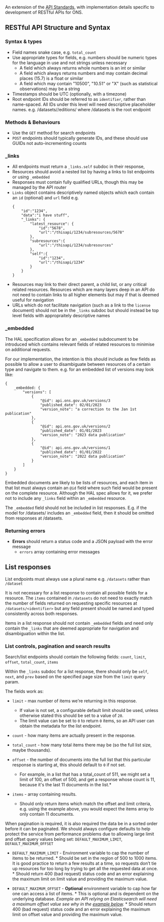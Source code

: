 An extension of the [API Standards](../API_STANDARDS.md), with implementation details specific to development of RESTful APIs for ONS.

## RESTful API Structure and Syntax

### Syntax & types

  * Field names snake case, e.g. `total_count`
  * Use appropriate types for fields, e.g. numbers should be numeric types for the language in use and not strings unless necessary
    * A field which always returns whole  numbers is an int or similar
    * A field which always returns numbers and may contain decimal places (15.7) is a float or similar
    * A field which may contain "10500", "10.51" or "X" (such as statistical observations) may be a string
  * Timestamps should be UTC (optionally, with a timezone)
  * Root endpoint IDs should be referred to as `identifier`, rather than name-spaced. All IDs under this level will need descriptive placeholder names. e.g. /datasets/<identifier>/editions/<edition> where /datasets is the root endpoint

### Methods & Behaviours
 * Use the `GET` method for search endpoints
 * `POST` endpoints should typically generate IDs, and these should use GUIDs not auto-incrementing counts

 ### _links
* All endpoints must return a `_links.self` subdoc in their response,
* Resources should avoid a nested list by having a links to list endpoints or using `_embedded`
* Responses must contain fully qualified URLs, though this may be managed by the API router
* `Links` object contains descriptively named objects which each contain
  an `id` (optional) and `url` field e.g.
  ```
  {  
      "id":"1234",
      "data":"i have stuff",
      "_links": {  
          "latest_resource": {  
              "id":"5678",
              "url":"/thisapi/1234/subresources/5678"
          },
          "subresources":{
              "url":"/thisapi/1234/subresources"
          },
          "self":{
              "id":"1234",
              "url":"/thisapi/1234"
          }
      }
  }
  ```
* Resources may link to their direct parent, a child list, or any critical related resources. 
Resources which are many layers deep in an API do not need to contain links to all higher 
elements but may if that is deemed useful for navigation
* URLs which do not facilitate navigation (such as a link to the `license` document) should not be
in the `_links` subdoc but should instead be top level fields with appropraitely descriptive names

### _embedded
The HAL specification allows for an `_embedded` subdocument to be introduced which contains relevant fields of related resources to minimise on additional requests. 

For our implementation, the intention is this should include as few fields as possible to allow a user to disambiguate between resources of a certain type and navigate to them. e.g. for an embedded list of versions may look like:
```
{
    _embedded: {
        "versions": [
            {
                "@id": api.ons.gov.uk/versions/3
                "published_date": 02/01/2023
                "version_note": "a correction to the Jan 1st publication"
            },
            {
                "@id": api.ons.gov.uk/versions/2
                "published_date": 01/01/2023
                "version_note": "2023 data publication"
            },
            {
                "@id": api.ons.gov.uk/versions/1
                "published_date": 01/01/2022
                "version_note": "2022 data publication"
            }
        ]
    }
}
```
Embedded documents are likely to be lists of resources, and each item in that list must always contain an `@id` field where such field would be present on the complete resource. Although the HAL spec allows for it, we prefer not to include any `_links` field within an `_embedded` resource.

The `_embedded` field should not be included in list responses. E.g. if the model for /datasets/<identifier> includes an `_embedded` field, then it should be omitted from responses at /datasets.


### Returning errors
  * **Errors** should return a status code and a JSON payload with the error message
      * `errors` array containing error messages

## List responses

List endpoints must always use a plural name e.g. `/datasets` rather than `/dataset`

It is not necessary for a list response to contain all possible fields for a resource. The `items` contained in `/datasets` do not need to exactly match the number of fields returned on requesting specific resources at `/datasets/<identifier>` but any field present should be named and typed consistently across both responses.

Items in a list response should not contain `_embedded` fields and need only contain the `_links` that are deemed appropriate for navigation and disambiguation within the list.

### List controls, pagination and search results
Search/list endpoints should contain the following fields: `count`, `limit`, `offset`, `total_count`, `items`

Within the `_links` subdoc for a list response, there should only be `self`, `next`, and `prev` based on the specified page size from the `limit` query param.

The fields work as:

* `limit` - max number of items we're returning in this response.
    * If value is not set, a configurable default limit should be used, unless otherwise stated this should be set to a value of `20`.
    * The limit value can be set to `0` to return `0` items, so an API user can obtain the metadata for the list endpoint.

* `count` - how many items are actually present in the response.

* `total_count` - how many total items there may be (so the full list size, maybe thousands).

* `offset` - the number of documents into the full list that this particular response is starting at, this should default to `0` if not set. 
    * For example, in a list that has a total_count of 511, we might set a limit of 100, an offset of 500, and get a response whose count is 11, because it's the last 11 documents in the list.*
	  
* `items` - array containing results. 
    * Should only return items which match the offset and limit criteria, e.g. using the example above, you would expect the items array to only contain 11 documents.
	  
When pagination is required, it is also required the data be in a sorted order before it can be paginated. We should always configure defaults to help protect the service from performance problems due to allowing large limit and offset query values being set: `DEFAULT_MAXIMUM_LIMIT`, `DEFAULT_MAXIMUM_OFFSET`

* `DEFAULT_MAXIMUM_LIMIT` - Environment variable to cap the number of items to be returned.
	  * Should be set in the region of 500 to 1000 items. It is good practice to return a few results at a time, so requests don’t tie up resources for too long by trying to get all the requested data at once.
	  * Should return 400 (bad request) status code and an error explaining the maximum limit on limit value and providing the maximum value.

* `DEFAULT_MAXIMUM_OFFSET` - **Optional** environment variable to cap how far one can access a list of items.
	  * This is optional and is dependent on the underlying database. *Example an API relying on Elasticsearch will need a maximum offset value see why in the [example below](#elasticsearch-example-of-performance-issues-using-large-offsets).*
	  * Should return 400 (bad request) status code and an error explaining the maximum limit on offset value and providing the maximum value.